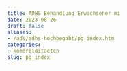 ```yaml
---
title: ADHS Behandlung Erwachsener mi
date: 2023-08-26
draft: false
aliases:
- /ads/adhs-hochbegabt/pg_index.htm
categories:
- komorbiditaeten
slug: pg_index
---
```



